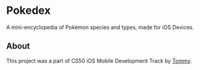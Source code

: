 # Pokedex
A mini-encyclopedia of Pokémon species and types, made for iOS Devices.

## About

This project was a part of CS50 iOS Mobile Development Track by [Tommy](https://cs50.harvard.edu/x/2020/tracks/mobile/ios/).
